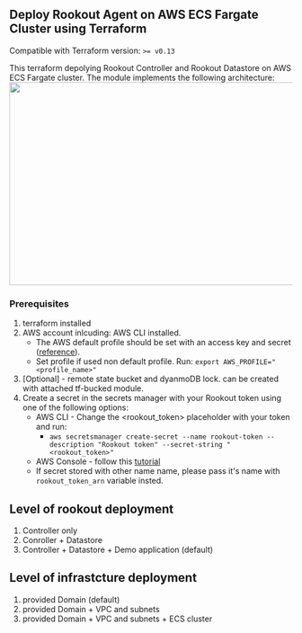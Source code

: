 ## Deploy Rookout Agent on AWS ECS Fargate Cluster using Terraform
Compatible with Terraform version: `>= v0.13`

This terraform depolying Rookout Controller and Rookout Datastore on AWS ECS Fargate cluster.
The module implements the following architecture:
<img src="https://github.com/Rookout/aws-deployment/blob/main/documentation/AWS_Deployment.jpg" width="852" height="361">

### Prerequisites
1. terraform installed
2. AWS account inlcuding: AWS CLI installed.
    * The AWS default profile should be set with an access key and secret ([reference](https://docs.aws.amazon.com/cli/latest/userguide/cli-configure-quickstart.html)).
    * Set profile if used non default profile. Run: `export AWS_PROFILE="<profile_name>"`
3. [Optional] - remote state bucket and dyanmoDB lock. can be created with attached tf-bucked module.
4. Create a secret in the secrets manager with your Rookout token using one of the following options:
    * AWS CLI - Change the <rookout_token> placeholder with your token and run:
       * `aws secretsmanager create-secret --name rookout-token --description "Rookout token" --secret-string "<rookout_token>"`
    * AWS Console - follow this [tutorial](https://docs.aws.amazon.com/secretsmanager/latest/userguide/tutorials_basic.html)
    * If secret stored with other name name, please pass it's name with `rookout_token_arn` variable insted. 

## Level of rookout deployment
1. Controller only
2. Conroller + Datastore
3. Controller + Datastore + Demo application (default)

## Level of infrastcture deployment
1. provided Domain (default)
2. provided Domain + VPC and subnets
3. provided Domain + VPC and subnets + ECS cluster
